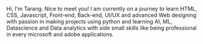 Hi, I'm  Tarang. Nice to meet you! I am currently on a journey to learn HTML, CSS, Javascript, Front-end, Back-end, UI/UX and advanced Web designing with passion in making projects using python and learning AI, ML, Datascience and Data analytics with side small skills like being professional in every microsoft and adobe applications. 

